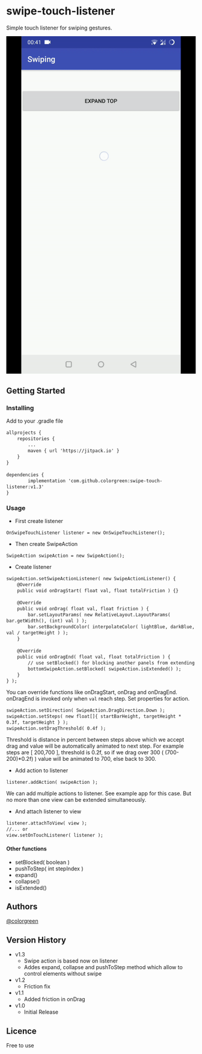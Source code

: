 # swipe-touch-listener

Simple touch listener for swiping gestures.

![presentation gif](/screenshots/main.gif)

## Getting Started

### Installing

Add to your .gradle file

```
allprojects {
    repositories {
        ...
        maven { url 'https://jitpack.io' }
    }
}
    
dependencies {
        implementation 'com.github.colorgreen:swipe-touch-listener:v1.3'
}
```

### Usage

* First create listener
```
OnSwipeTouchListener listener = new OnSwipeTouchListener();
```
* Then create SwipeAction
```
SwipeAction swipeAction = new SwipeAction();
```
* Create listener
```
swipeAction.setSwipeActionListener( new SwipeActionListener() {
    @Override
    public void onDragStart( float val, float totalFriction ) {}

    @Override
    public void onDrag( float val, float friction ) {
        bar.setLayoutParams( new RelativeLayout.LayoutParams( bar.getWidth(), (int) val ) );
        bar.setBackgroundColor( interpolateColor( lightBlue, darkBlue, val / targetHeight ) );
    }

    @Override
    public void onDragEnd( float val, float totalFriction ) {
        // use setBlocked() for blocking another panels from extending
        bottomSwipeAction.setBlocked( swipeAction.isExtended() );
    }
} );
```
You can override functions like onDragStart, onDrag and onDragEnd. onDragEnd is invoked only when ```val``` reach step.
Set properties for action.
```
swipeAction.setDirection( SwipeAction.DragDirection.Down );
swipeAction.setSteps( new float[]{ startBarHeight, targetHeight * 0.3f, targetHeight } );
swipeAction.setDragThreshold( 0.4f );
```
Threshold is distance in percent between steps above which we accept drag and value will be automatically animated to next step.
For example steps are [ 200,700 ], threshold is 0.2f, so if we drag over 300 ( (700-200)*0.2f) ) value will be animated to 700, else back to 300.

* Add action to listener
```
listener.addAction( swipeAction );
```
We can add multiple actions to listener. See example app for this case. But no more than one view can be extended simultaneously.
* And attach listener to view
```
listener.attachToView( view );
//... or
view.setOnTouchListener( listener );
```

#### Other functions

* setBlocked( boolean )
* pushToStep( int stepIndex )
* expand()
* collapse()
* isExtended()

## Authors

[@colorgreen](https://github.com/colorgreen)

## Version History
* v1.3
    * Swipe action is based now on listener
    * Addes expand, collapse and pushToStep method which allow to control elements without swipe
* v1.2
    * Friction fix
* v1.1
    * Added friction in onDrag
* v1.0
    * Initial Release

## Licence
 Free to use
